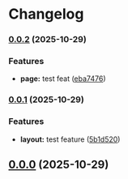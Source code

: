 # Changelog


### [0.0.2](https://github.com/ghaschel/commitzen-poc/compare/v0.0.1...v0.0.2) (2025-10-29)


### Features

* **page:** test feat ([eba7476](https://github.com/ghaschel/commitzen-poc/commit/eba7476f58354731ebfb7b445b567b7cea0d2fc1))

### [0.0.1](https://github.com/ghaschel/commitzen-poc/compare/v0.1.1...v0.0.1) (2025-10-29)


### Features

* **layout:** test feature ([5b1d520](https://github.com/ghaschel/commitzen-poc/commit/5b1d520bdfcaa359a5746db4e04c586a6214d95d))

## [0.0.0](https://github.com/ghaschel/commitzen-poc/compare/v0.1.1...v0.0.0) (2025-10-29)
